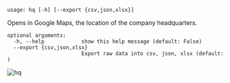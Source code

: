 ```
usage: hq [-h] [--export {csv,json,xlsx}]
```

Opens in Google Maps, the location of the company headquarters.

```
optional arguments:
  -h, --help            show this help message (default: False)
  --export {csv,json,xlsx}
                        Export raw data into csv, json, xlsx (default: )
```

![hq](https://user-images.githubusercontent.com/46355364/154249368-191f7d75-4c2a-46e1-bb83-561cd75bbecb.png)

